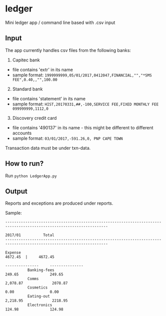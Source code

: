 # ledger
Mini ledger app / command line based with .csv input

## Input
The app currently handles csv files from the following banks:
1. Capitec bank

  - file contains 'extr' in its name
  - sample format: ```1999999999,05/01/2017,0412047,FINANCIAL,"","*SMS FEE",0.40,,"",100.00```

2. Standard bank

  - file contains 'statement' in its name
  - sample format: ```HIST,20170331,##,-100,SERVICE FEE,FIXED MONTHLY FEE 099999999,1112,0```

3. Discovery credit card

  - file contains '490137' in its name - this might be different to different accounts
  - sample format: ```03/01/2017,-591.26,0, PNP CAPE TOWN       ```

Transaction data must be under txn-data.

## How to run?

Run <code>python LedgerApp.py</code> 

## Output
Reports and exceptions are produced under reports.

Sample:
```
--------------------------------------------------------------------------------------------------------------------
                                                                                        2017/01          Total
--------------------------------------------------------------------------------------------------------------------

Expense                                                                                 4672.45  |     4672.45
                                                                                ---------------     ---------------     
          Banking-fees                                                                   249.65              249.65 
          Comms                                                                        2,078.87             2078.87 
          Cosmetics                                                                        0.00                0.00 
          Eating-out                                                                   2,218.95             2218.95 
          Electronics                                                                    124.98              124.98 

```

